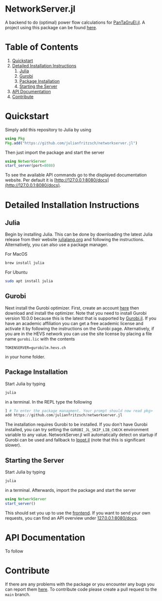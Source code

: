 # NetworkServer.jl

A backend to do (optimal) power flow calculations for [PanTaGruEl.jl](https://github.com/laurentpagnier/pantagruel.jl).
A project using this package can be found [here](http://pantagruel-frontend.netlify.app).

# Table of Contents
1. [Quickstart](#quickstart)
2. [Detailed Installation Instructions](#detailed-installation-instructions)
    1. [Julia](#julia)
    2. [Gurobi](#gurobi)
    3. [Package Installation](#package-installation)
    4. [Starting the Server](#starting-the-server)
3. [API Documentation](#api-documentation)
4. [Contribute](#contribute)

# Quickstart
Simply add this repository to Julia by using
```julia
using Pkg
Pkg.add("https://github.com/julianfritzsch/networkserver.jl")
```

Then just import the package and start the server
```julia
using NetworkServer
start_server(port=8080)
```

To see the available API commands go to the displayed documentation website.
Per default it is [http://127.0.0.1:8080/docs](http://127.0.0.1:8080/docs).

# Detailed Installation Instructions
## Julia
Begin by installing Julia. 
This can be done by downloading the latest Julia release from their website [julialang.org](https://julialang.org/downloads/#current_stable_release) and following the instructions.
Alternatively, you can also use a package manager.

For MacOS
```bash
brew install julia
```

For Ubuntu
```bash
sudo apt install julia
```

## Gurobi
Next install the Gurobi optimizer.
First, create an account [here](https://portal.gurobi.com/iam/register/) then download and install the optimizer.
Note that you need to install Gurobi version 10.0.0 because this is the latest that is supported by [Gurobi.jl](https://github.com/jump-dev/Gurobi.jl).
If you have an academic affiliation you can get a free academic license and activate it by following the instructions on the Gurobi page.
Alternatively, if you are in the HEVS network you can use the site license by placing a file name `gurobi.lic` with the contents
```text
TOKENSERVER=gurobilm.hevs.ch
```
in your home folder.

## Package Installation
Start Julia by typing
```bash
julia
```
in a terminal.
In the REPL type the following
```julia
] # To enter the package managment. Your prompt should now read pkg>
add https://github.com/julianfritzsch/networkserver.jl
```
The installation requires Gurobi to be installed. If you don't have Gurobi installed, you can try setting the `GUROBI_JL_SKIP_LIB_CHECK` environment variable to any value.
NetworkServer.jl will automatically detect on startup if Gurobi can be used and fallback to [Ipopt.jl](https://github.com/jump-dev/Ipopt.jl) (note that this is significant slower).

## Starting the Server
Start Julia by typing
```bash
julia
```
in a terminal.
Afterwards, import the package and start the server
```julia
using NetworkServer
start_server()
```
This should set you up to use the [frontend](https://pantagruel-frontend.netlify.app).
If you want to send your own requests, you can find an API overview under [127.0.0.1:8080/docs](127.0.0.1:8080).

# API Documentation
To follow

# Contribute
If there are any problems with the package or you encounter any bugs you can report them [here](https://github.com/julianfritzsch/NetworkServer.jl/issues).
To contribute code please create a pull request to the `main` branch.
